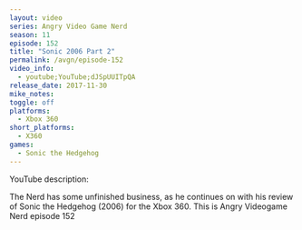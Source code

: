 ```yaml
---
layout: video
series: Angry Video Game Nerd
season: 11
episode: 152
title: "Sonic 2006 Part 2"
permalink: /avgn/episode-152
video_info:
  - youtube;YouTube;dJSpUUITpQA
release_date: 2017-11-30
mike_notes:
toggle: off
platforms:
  - Xbox 360
short_platforms:
  - X360
games:
  - Sonic the Hedgehog
---
```


<p class="yt-description">YouTube description:</p>

The Nerd has some unfinished business, as he continues on with his review of Sonic the Hedgehog (2006) for the Xbox 360. This is Angry Videogame Nerd episode 152